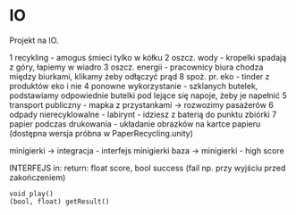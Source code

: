 # IO
Projekt na IO.

1 recykling - amogus śmieci tylko w kółku
2 oszcz. wody - kropelki spadają z góry, łapiemy w wiadro
3 oszcz. energii - pracownicy biura chodza między biurkami, klikamy żeby odłączyć prąd
8 spoż. pr. eko - tinder z produktów eko i nie
4 ponowne wykorzystanie - szklanych butelek, podstawiamy odpowiednie butelki pod lejące się napoje, żeby je napełnić
5 transport publiczny - mapka z przystankami -> rozwozimy pasażerów
6 odpady nierecyklowalne - labirynt - idziesz z baterią do punktu zbiórki
7 papier podczas drukowania - układanie obrazków na kartce papieru (dostępna wersja próbna w PaperRecycling.unity)

minigierki -> integracja - interfejs minigierki
baza -> minigierki - high score

INTERFEJS
    in: 
    return: float score, bool success (fail np. przy wyjściu przed zakończeniem)

    void play() 
    (bool, float) getResult()
